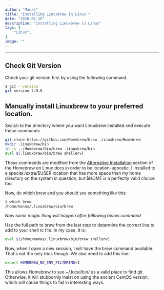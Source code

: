 ```yaml
---
author: "Manas"
title: "Installing Linuxbrew in Linux "
date: "2020-02-15"
description: "Installing Linuxbrew in Linux"
tags: [
    "Linux",
]
image: ""
---
```


---

## Check Git Version
 
Check your git version first by using the following command.

```bash
$ git --version
git version 2.9.5
```

## Manually install Linuxbrew to your preferred location.

Switch to the directory where you want Linuxbrew installed and execute these commands

```bash
git clone https://github.com/Homebrew/brew .linuxbrew/Homebrew
mkdir .linuxbrew/bin
ln -s ../Homebrew/bin/brew .linuxbrew/bin
eval $(.linuxbrew/bin/brew shellenv)
```

These commands are modified from the [Alternative Installation](https://docs.brew.sh/Homebrew-on-Linux#alternative-installation) section of the Homebrew on Linux docs in order to be location-agnostic. I installed to a special /extra/$USER location that has more space than my home directory on the system in question, but $HOME is a perfectly valid choice too.


Now, do which brew and you should see something like this:

```bash 
$ which brew
/home/manas/.linuxbrew/bin/brew
```


*Now some magic thing will happen after following below command*

Use the full path to brew from the last step to determine the correct line to add to your shell rc file. In my case, it is:

```bash
eval $(/home/manas/.linuxbrew/bin/brew shellenv)
```

Now, when I open a new session, I will have the brew command available. That's not the only trick though. We also need to add this line:

```bash
export HOMEBREW_NO_ENV_FILTERING=1
```


This allows Homebrew to see ~/.local/bin/ as a valid place to find git. Otherwise, it will stubbornly insist on using the ancient CentOS version, which will cause things to fail in interesting ways.








